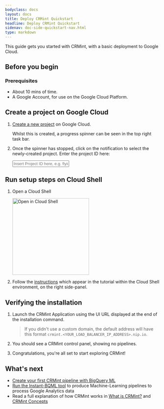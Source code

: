 ```yaml
---
bodyclass: docs
layout: docs
title: Deploy CRMint Quickstart
headline: Deploy CRMint Quickstart
sidenav: doc-side-quickstart-nav.html
type: markdown
---
```

<p class="lead">This guide gets you started with CRMint, with a basic deployment to Google Cloud.</p>

<div id="toc"></div>

## Before you begin

### Prerequisites

*   About 10 mins of time.
*   A Google Account, for use on the Google Cloud Platform.

## Create a project on Google Cloud

1.  <a href="https://console.cloud.google.com/projectcreate" target="_blank">Create a new project</a> on Google Cloud.

    Whilst this is created, a progress spinner can be seen in the top right task bar.

1.  Once the spinner has stopped, click on the notification to select the newly-created project. Enter the project ID here:

    <input id="project-id" placeholder="Insert Project ID here, e.g. flying-tiger-112301" data-target-id="cloudshell-url">

## Run setup steps on Cloud Shell

1.  Open a Cloud Shell

    <a id="cloudshell-url" class="gray-image" target="_blank" data-href="https://console.cloud.google.com/cloudshell/editor?project=placeholder&amp;cloudshell_git_repo=https%3A%2F%2Fgithub.com%2Fgoogle%2Fcrmint&amp;cloudshell_git_branch=master&amp;cloudshell_tutorial=docs%2Fdocs%2Fquickstart%2Fcloudshell.md&amp;show=terminal">
    <img alt="Open in Cloud Shell" src ="https://gstatic.com/cloudssh/images/open-btn.svg" style="width:250px;"></a>

1.  Follow the <a href="cloudshell.md" target="_blank">instructions</a> which appear in the tutorial within the Cloud Shell environment, on the right side-panel.

## Verifying the installation

1.  Launch the CRMint Application using the UI URL displayed at the end of the installation command.

    > If you didn't use a custom domain, the default address will have this
    > format `crmint.<YOUR_LOAD_BALANCER_IP_ADDRESS>.nip.io`.

1.  You should see a CRMint control panel, showing no pipelines.

1.  Congratulations, you're all set to start exploring CRMint!

## What's next

- [Create your first CRMint pipeline with BigQuery ML](../quickstart/tutorial.html)
- [Run the Instant-BQML tool](https://instant-bqml.appspot.com/) to produce
  Machine-Learning pipelines to process Google Analytics data
- Read a full explanation of how CRMint works in [What is CRMint?](../guides/)
  and [CRMint Concepts](../guides/concepts.html)
